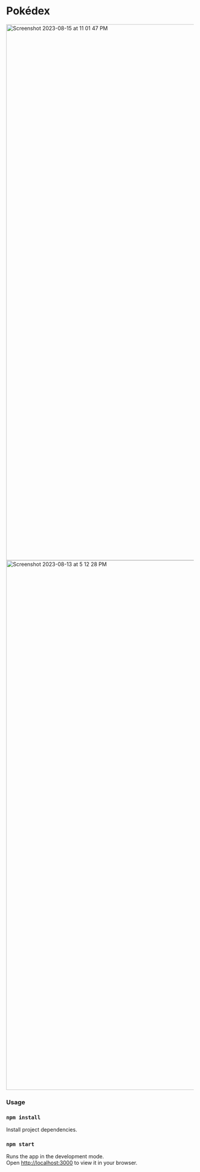 # Pokédex

<img width="1440" alt="Screenshot 2023-08-15 at 11 01 47 PM" src="https://github.com/karamvirr/pokedex/assets/21179214/bdb7d7e9-bfb2-4f4a-9f96-7c8b4c736478">

<img width="1423" alt="Screenshot 2023-08-13 at 5 12 28 PM" src="https://github.com/karamvirr/pokedex/assets/21179214/8d6618c2-634f-4d14-b104-6625a80f2e5c">

### Usage

### `npm install`

Install project dependencies.

### `npm start`

Runs the app in the development mode.\
Open [http://localhost:3000](http://localhost:3000) to view it in your browser.
